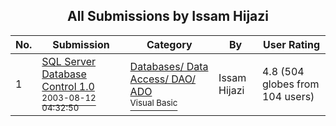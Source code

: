 ﻿<div align="center">

## All Submissions by Issam Hijazi

</div>

No.  | Submission | Category | By   | User Rating
---- | ---------- | -------- | ---- | -----------
1 | [SQL Server Database Control 1\.0<br /><sup>2003-08-12 04:32:50</sup>](https://github.com/Planet-Source-Code/issam-hijazi-sql-server-database-control-1-0__1-47433) | [Databases/ Data Access/ DAO/ ADO<br /><sup>Visual Basic</sup>](../ByCategory/databases-data-access-dao-ado__1-6.md) | Issam Hijazi | 4.8 (504 globes from 104 users)
